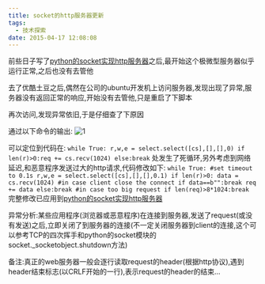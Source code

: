 ```yaml
---
title: socket的http服务器更新
tags:
  - 技术探索
date: 2015-04-17 12:08:08
---
```


前些日子写了[python的socket实现http服务器](http://182.92.214.184/?p=127)之后,最开始这个极微型服务器似乎运行正常,之后也没有去管他

去了优酷土豆之后,偶然在公司的ubuntu开发机上访问服务器,发现出现了异常,服务器没有返回正常的响应,开始没有去管他,只是重启了下脚本

再次访问,发现异常依旧,于是仔细查了下原因

通过以下命令的输出:
![1](http://182.92.214.184/wp-content/uploads/2015/04/1.png)

可以定位到代码在:
`
while True:
    r,w,e = select.select([cs],[],[],0)
    if len(r)>0:req += cs.recv(1024)
    else:break
`
处发生了死循环,另外考虑到网络延迟,和恶意程序发送过大的http请求,代码修改如下:
`
while True:
    #set timeout to 0.1s
    r,w,e = select.select([cs],[],[],0.1)
    if len(r)>0:
        data = cs.recv(1024)
        #in case client close the connect
        if data==b"":break
        req += data
    else:break
    #in case too big request
    if len(req)>8*1024:break
`
完整修改已应用到[python的socket实现http服务器](http://182.92.214.184/?p=127)

异常分析:某些应用程序(浏览器或恶意程序)在连接到服务器,发送了request(或没有发送)之后,立即关闭了到服务器的连接(不一定关闭服务器到client的连接,这个可以参考TCP的四次挥手和python的socket模块的socket._socketobject.shutdown方法)

备注:真正的web服务器一般会逐行读取request的header(根据http协议),遇到header结束标志(以CRLF开始的一行),表示request的header的结束...